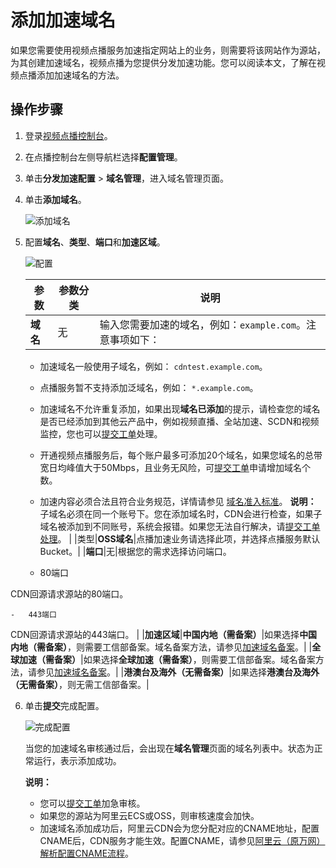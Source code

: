 # 添加加速域名

如果您需要使用视频点播服务加速指定网站上的业务，则需要将该网站作为源站，为其创建加速域名，视频点播为您提供分发加速功能。您可以阅读本文，了解在视频点播添加加速域名的方法。

## 操作步骤

1.  登录[视频点播控制台](https://vod.console.aliyun.com/)。

2.  在点播控制台左侧导航栏选择**配置管理**。

3.  单击**分发加速配置** \> **域名管理**，进入域名管理页面。

4.  单击**添加域名**。

    ![添加域名](https://static-aliyun-doc.oss-accelerate.aliyuncs.com/assets/img/zh-CN/6790525061/p182101.png)

5.  配置**域名**、**类型**、**端口**和**加速区域**。

    ![配置](https://static-aliyun-doc.oss-accelerate.aliyuncs.com/assets/img/zh-CN/7349907161/p182103.png)

    |参数|参数分类|说明|
    |--|----|--|
    |**域名**|无|输入您需要加速的域名，例如：`example.com`。注意事项如下：

    -   加速域名一般使用子域名，例如： `cdntest.example.com`。
    -   点播服务暂不支持添加泛域名，例如： `*.example.com`。
    -   加速域名不允许重复添加，如果出现**域名已添加**的提示，请检查您的域名是否已经添加到其他云产品中，例如视频直播、全站加速、SCDN和视频监控，您也可以[提交工单](https://selfservice.console.aliyun.com/ticket/createIndex)处理。
    -   开通视频点播服务后，每个账户最多可添加20个域名，如果您域名的总带宽日均峰值大于50Mbps，且业务无风险，可[提交工单](https://selfservice.console.aliyun.com/ticket/createIndex)申请增加域名个数。
    -   加速内容必须合法且符合业务规范，详情请参见 [域名准入标准](/cn.zh-CN/控制台指南/域名管理/域名准入标准.md)。
**说明：** 子域名必须在同一个账号下。您在添加域名时，CDN会进行检查，如果子域名被添加到不同账号，系统会报错。如果您无法自行解决，请[提交工单处理](https://selfservice.console.aliyun.com/ticket/createIndex)。 |
    |类型|**OSS域名**|点播加速业务请选择此项，并选择点播服务默认Bucket。|
    |**端口**|无|根据您的需求选择访问端口。

    -   80端口

CDN回源请求源站的80端口。

    -   443端口

CDN回源请求源站的443端口。 |
    |**加速区域**|**中国内地（需备案）**|如果选择**中国内地（需备案）**，则需要工信部备案。域名备案方法，请参见[加速域名备案](/cn.zh-CN/产品简介/使用限制.md)。|
    |**全球加速（需备案）**|如果选择**全球加速（需备案）**，则需要工信部备案。域名备案方法，请参见[加速域名备案](/cn.zh-CN/产品简介/使用限制.md)。|
    |**港澳台及海外（无需备案）**|如果选择**港澳台及海外（无需备案）**，则无需工信部备案。|

6.  单击**提交**完成配置。

    ![完成配置](https://static-aliyun-doc.oss-accelerate.aliyuncs.com/assets/img/zh-CN/6790525061/p182109.png)

    当您的加速域名审核通过后，会出现在**域名管理**页面的域名列表中。状态为正常运行，表示添加成功。

    **说明：**

    -   您可以[提交工单](https://selfservice.console.aliyun.com/ticket/createIndex)加急审核。
    -   如果您的源站为阿里云ECS或OSS，则审核速度会加快。
    -   加速域名添加成功后，阿里云CDN会为您分配对应的CNAME地址，配置CNAME后，CDN服务才能生效。配置CNAME，请参见[阿里云（原万网）解析配置CNAME流程](/cn.zh-CN/控制台指南/域名管理/配置CNAME/阿里云（原万网）解析配置CNAME流程.md)。

